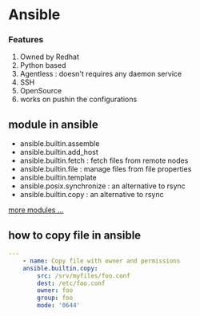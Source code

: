 # Ansible

### Features
1. Owned by Redhat
1. Python based
1. Agentless : doesn't requires any daemon service
1. SSH 
1. OpenSource
1. works on pushin the configurations


## module in ansible
 - ansible.builtin.assemble
 - ansible.builtin.add_host
 - ansible.builtin.fetch : fetch files from remote nodes
 - ansible.builtin.file : manage files from file properties
 - ansible.builtin.template
 - ansible.posix.synchronize : an alternative to rsync 
 - ansible.builtin.copy : an alternative to rsync 

[more modules ...](https://docs.ansible.com/ansible/latest/collections/ansible/builtin/index.html)

## how to copy file in ansible
```yaml
---
    - name: Copy file with owner and permissions
    ansible.builtin.copy:
        src: /srv/myfiles/foo.conf
        dest: /etc/foo.conf
        owner: foo
        group: foo
        mode: '0644'

```

















